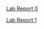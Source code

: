 [Lab Report 0](JasonDai1219.github.io/cse15l-lab-reports/lab-report-1-week-0.html)

[Lab Report 1](JasonDai1219.github.io/cse15l-lab-reports/lab-report-1-week-1.html)
